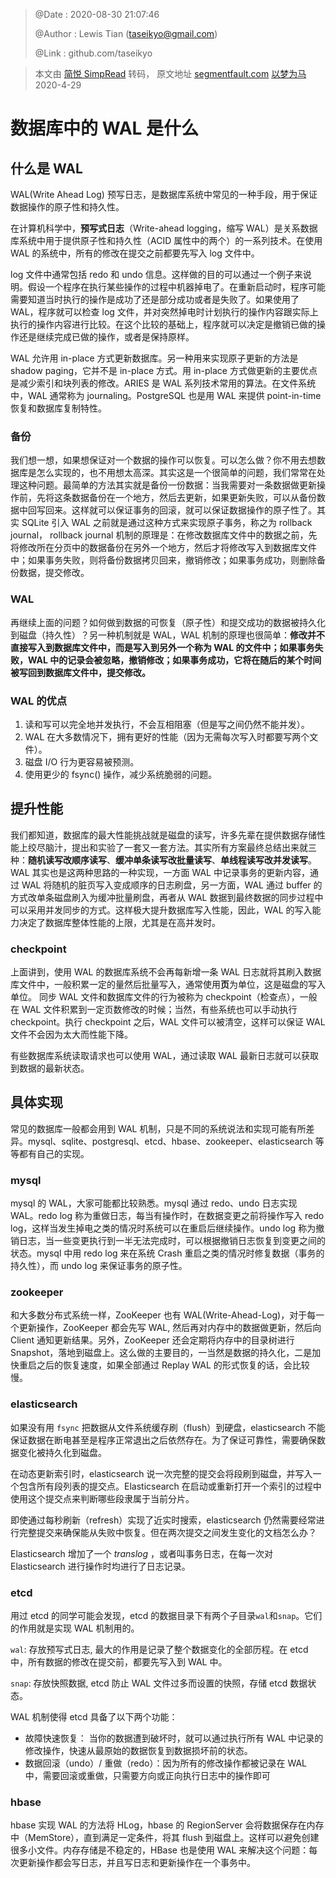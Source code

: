 > @Date    : 2020-08-30 21:07:46
>
> @Author  : Lewis Tian (taseikyo@gmail.com)
>
> @Link    : github.com/taseikyo

> 本文由 [简悦 SimpRead](http://ksria.com/simpread/) 转码， 原文地址 [segmentfault.com](https://segmentfault.com/a/1190000022512468) [以梦为马](https://segmentfault.com/u/yimengweima_5e60dce5a2871) 2020-4-29

# 数据库中的 WAL 是什么

## 什么是 WAL

WAL(Write Ahead Log) 预写日志，是数据库系统中常见的一种手段，用于保证数据操作的原子性和持久性。

在计算机科学中，**预写式日志**（Write-ahead logging，缩写 WAL）是关系数据库系统中用于提供原子性和持久性（ACID 属性中的两个）的一系列技术。在使用 WAL 的系统中，所有的修改在提交之前都要先写入 log 文件中。

log 文件中通常包括 redo 和 undo 信息。这样做的目的可以通过一个例子来说明。假设一个程序在执行某些操作的过程中机器掉电了。在重新启动时，程序可能需要知道当时执行的操作是成功了还是部分成功或者是失败了。如果使用了 WAL，程序就可以检查 log 文件，并对突然掉电时计划执行的操作内容跟实际上执行的操作内容进行比较。在这个比较的基础上，程序就可以决定是撤销已做的操作还是继续完成已做的操作，或者是保持原样。

WAL 允许用 in-place 方式更新数据库。另一种用来实现原子更新的方法是 shadow paging，它并不是 in-place 方式。用 in-place 方式做更新的主要优点是减少索引和块列表的修改。ARIES 是 WAL 系列技术常用的算法。在文件系统中，WAL 通常称为 journaling。PostgreSQL 也是用 WAL 来提供 point-in-time 恢复和数据库复制特性。

### 备份

我们想一想，如果想保证对一个数据的操作可以恢复。可以怎么做？你不用去想数据库是怎么实现的，也不用想太高深。其实这是一个很简单的问题，我们常常在处理这种问题。最简单的方法其实就是备份一份数据：当我需要对一条数据做更新操作前，先将这条数据备份在一个地方，然后去更新，如果更新失败，可以从备份数据中回写回来。这样就可以保证事务的回滚，就可以保证数据操作的原子性了。其实 SQLite 引入 WAL 之前就是通过这种方式来实现原子事务，称之为 rollback journal， rollback journal 机制的原理是：在修改数据库文件中的数据之前，先将修改所在分页中的数据备份在另外一个地方，然后才将修改写入到数据库文件中；如果事务失败，则将备份数据拷贝回来，撤销修改；如果事务成功，则删除备份数据，提交修改。

### WAL

再继续上面的问题？如何做到数据的可恢复（原子性）和提交成功的数据被持久化到磁盘（持久性）？另一种机制就是 WAL，WAL 机制的原理也很简单：**修改并不直接写入到数据库文件中，而是写入到另外一个称为 WAL 的文件中；如果事务失败，WAL 中的记录会被忽略，撤销修改；如果事务成功，它将在随后的某个时间被写回到数据库文件中，提交修改。**

### WAL 的优点

1. 读和写可以完全地并发执行，不会互相阻塞（但是写之间仍然不能并发）。
2. WAL 在大多数情况下，拥有更好的性能（因为无需每次写入时都要写两个文件）。
3. 磁盘 I/O 行为更容易被预测。
4. 使用更少的 fsync() 操作，减少系统脆弱的问题。

## 提升性能

我们都知道，数据库的最大性能挑战就是磁盘的读写，许多先辈在提供数据存储性能上绞尽脑汁，提出和实验了一套又一套方法。其实所有方案最终总结出来就三种：**随机读写改顺序读写**、**缓冲单条读写改批量读写**、**单线程读写改并发读写**。WAL 其实也是这两种思路的一种实现，一方面 WAL 中记录事务的更新内容，通过 WAL 将随机的脏页写入变成顺序的日志刷盘，另一方面，WAL 通过 buffer 的方式改单条磁盘刷入为缓冲批量刷盘，再者从 WAL 数据到最终数据的同步过程中可以采用并发同步的方式。这样极大提升数据库写入性能，因此，WAL 的写入能力决定了数据库整体性能的上限，尤其是在高并发时。

### checkpoint

上面讲到，使用 WAL 的数据库系统不会再每新增一条 WAL 日志就将其刷入数据库文件中，一般积累一定的量然后批量写入，通常使用**页**为单位，这是磁盘的写入单位。 同步 WAL 文件和数据库文件的行为被称为 checkpoint（检查点），一般在 WAL 文件积累到一定页数修改的时候；当然，有些系统也可以手动执行 checkpoint。执行 checkpoint 之后，WAL 文件可以被清空，这样可以保证 WAL 文件不会因为太大而性能下降。

有些数据库系统读取请求也可以使用 WAL，通过读取 WAL 最新日志就可以获取到数据的最新状态。

## 具体实现

常见的数据库一般都会用到 WAL 机制，只是不同的系统说法和实现可能有所差异。mysql、sqlite、postgresql、etcd、hbase、zookeeper、elasticsearch 等等都有自己的实现。

### mysql

mysql 的 WAL，大家可能都比较熟悉。mysql 通过 redo、undo 日志实现 WAL。redo log 称为重做日志，每当有操作时，在数据变更之前将操作写入 redo log，这样当发生掉电之类的情况时系统可以在重启后继续操作。undo log 称为撤销日志，当一些变更执行到一半无法完成时，可以根据撤销日志恢复到变更之间的状态。mysql 中用 redo log 来在系统 Crash 重启之类的情况时修复数据（事务的持久性），而 undo log 来保证事务的原子性。

### zookeeper

和大多数分布式系统一样，ZooKeeper 也有 WAL(Write-Ahead-Log)，对于每一个更新操作，ZooKeeper 都会先写 WAL, 然后再对内存中的数据做更新，然后向 Client 通知更新结果。另外，ZooKeeper 还会定期将内存中的目录树进行 Snapshot，落地到磁盘上。这么做的主要目的，一当然是数据的持久化，二是加快重启之后的恢复速度，如果全部通过 Replay WAL 的形式恢复的话，会比较慢。

### elasticsearch

如果没有用 `fsync` 把数据从文件系统缓存刷（flush）到硬盘，elasticsearch 不能保证数据在断电甚至是程序正常退出之后依然存在。为了保证可靠性，需要确保数据变化被持久化到磁盘。

在动态更新索引时，elasticsearch 说一次完整的提交会将段刷到磁盘，并写入一个包含所有段列表的提交点。Elasticsearch 在启动或重新打开一个索引的过程中使用这个提交点来判断哪些段隶属于当前分片。

即使通过每秒刷新（refresh）实现了近实时搜索，elasticsearch 仍然需要经常进行完整提交来确保能从失败中恢复。但在两次提交之间发生变化的文档怎么办？

Elasticsearch 增加了一个 _translog_ ，或者叫事务日志，在每一次对 Elasticsearch 进行操作时均进行了日志记录。

### etcd

用过 etcd 的同学可能会发现，etcd 的数据目录下有两个子目录`wal`和`snap`。它们的作用就是实现 WAL 机制用的。

`wal`: 存放预写式日志, 最大的作用是记录了整个数据变化的全部历程。在 etcd 中，所有数据的修改在提交前，都要先写入到 WAL 中。

`snap`: 存放快照数据, etcd 防止 WAL 文件过多而设置的快照，存储 etcd 数据状态。

WAL 机制使得 etcd 具备了以下两个功能：

* 故障快速恢复： 当你的数据遭到破坏时，就可以通过执行所有 WAL 中记录的修改操作，快速从最原始的数据恢复到数据损坏前的状态。
* 数据回滚（undo）/ 重做（redo）：因为所有的修改操作都被记录在 WAL 中，需要回滚或重做，只需要方向或正向执行日志中的操作即可

### hbase

hbase 实现 WAL 的方法将 HLog，hbase 的 RegionServer 会将数据保存在内存中（MemStore），直到满足一定条件，将其 flush 到磁盘上。这样可以避免创建很多小文件。内存存储是不稳定的，HBase 也是使用 WAL 来解决这个问题：每次更新操作都会写日志，并且写日志和更新操作在一个事务中。